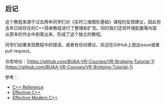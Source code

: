 ## 后记

这个教程来源于过去两年同学们对《实时三维图形基础》课程的反馈建议，因此将去年已经存在的C++简单教程进行了整理和扩充。同时我们还将环境配置等内容从原本的作业中剥离出来，形成了这个独立的教程。

同学们如果发现教程中的错误，或者有任何建议，欢迎在GitHub上提出issue或者pull request。

仓库地址：[https://github.com/BUAA-VR-Courses/VR-Bridging-Tutorial-1](https://github.com/BUAA-VR-Courses/VR-Bridging-Tutorial-1)

参考：
- [C++ Reference](https://zh.cppreference.com/w/cpp)
- [Effective C++](https://wizardforcel.gitbooks.io/effective-cpp)
- [Effective Modern C++](https://cntransgroup.github.io/EffectiveModernCppChinese/)